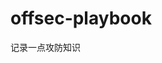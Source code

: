 






















































































































# offsec-playbook
记录一点攻防知识
